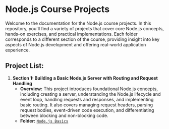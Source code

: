 # Node.js Course Projects

Welcome to the documentation for the Node.js course projects. In this repository, you'll find a variety of projects that cover core Node.js concepts, hands-on exercises, and practical implementations. Each folder corresponds to a different section of the course, providing insight into key aspects of Node.js development and offering real-world application experience.

## Project List:

1. **Section 1: Building a Basic Node.js Server with Routing and Request Handling**
   - **Overview:** This project introduces foundational Node.js concepts, including creating a server, understanding the Node.js lifecycle and event loop, handling requests and responses, and implementing basic routing. It also covers managing request headers, parsing request bodies, event-driven code execution, and differentiating between blocking and non-blocking code.
   - **Folder:** [`Node.js Basics`](./01.%20Node.js%20Basics)